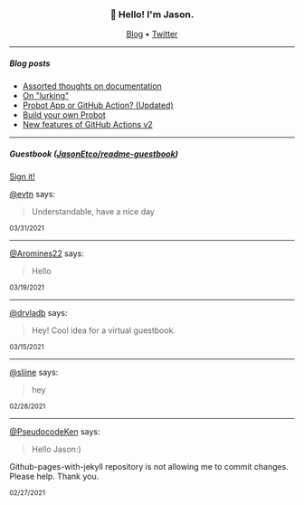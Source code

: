 <h3 align="center">👋 Hello! I'm Jason.</h3>

<p align="center">
  <a href="https://jasonet.co">Blog</a> •
  <a href="https://twitter.com/JasonEtco">Twitter</a>
</p>

---

##### Blog posts

<!--START_SECTION:posts-->
* [Assorted thoughts on documentation](https:&#x2F;&#x2F;jasonet.co&#x2F;posts&#x2F;thoughts-on-docs&#x2F;)
* [On &quot;lurking&quot;](https:&#x2F;&#x2F;jasonet.co&#x2F;posts&#x2F;on-lurking&#x2F;)
* [Probot App or GitHub Action? (Updated)](https:&#x2F;&#x2F;jasonet.co&#x2F;posts&#x2F;probot-app-or-github-action-v2&#x2F;)
* [Build your own Probot](https:&#x2F;&#x2F;jasonet.co&#x2F;posts&#x2F;build-your-own-probot&#x2F;)
* [New features of GitHub Actions v2](https:&#x2F;&#x2F;jasonet.co&#x2F;posts&#x2F;new-features-of-github-actions&#x2F;)
<!--END_SECTION:posts-->

---

##### Guestbook ([JasonEtco/readme-guestbook](https://github.com/JasonEtco/readme-guestbook))

<a href="https://readme-guestbook.now.sh">Sign it!</a>

<!--START_SECTION:guestbook-->
[@evtn](https://github.com/evtn) says:

> Understandable, have a nice day

<sup>03/31/2021</sup>


---

[@Aromines22](https://github.com/Aromines22) says:

> Hello 

<sup>03/19/2021</sup>


---

[@drvladb](https://github.com/drvladb) says:

> Hey! Cool idea for a virtual guestbook.

<sup>03/15/2021</sup>


---

[@sliine](https://github.com/sliine) says:

> hey 

<sup>02/28/2021</sup>


---

[@PseudocodeKen](https://github.com/PseudocodeKen) says:

> Hello Jason:)

Github-pages-with-jekyll repository is not allowing me to commit changes.
Please help. Thank you.


<sup>02/27/2021</sup>

<!--END_SECTION:guestbook-->
<!--GUESTBOOK_LIST [{"name":"evtn","message":"Understandable, have a nice day","date":"03/31/2021"},{"name":"Aromines22","message":"Hello ","date":"03/19/2021"},{"name":"drvladb","message":"Hey! Cool idea for a virtual guestbook.","date":"03/15/2021"},{"name":"sliine","message":"hey ","date":"02/28/2021"},{"name":"PseudocodeKen","message":"Hello Jason:)\n\nGithub-pages-with-jekyll repository is not allowing me to commit changes.\nPlease help. Thank you.\n","date":"02/27/2021"}]-->
